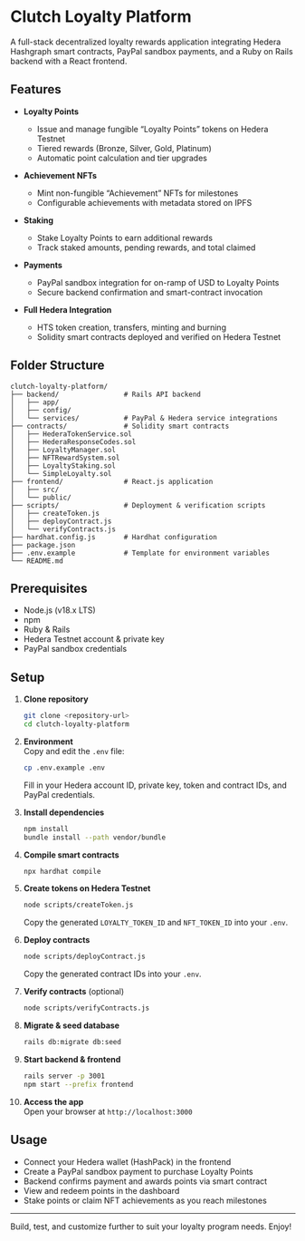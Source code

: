 # Clutch Loyalty Platform

A full-stack decentralized loyalty rewards application integrating Hedera Hashgraph smart contracts, PayPal sandbox payments, and a Ruby on Rails backend with a React frontend.

## Features

- **Loyalty Points**  
  - Issue and manage fungible “Loyalty Points” tokens on Hedera Testnet  
  - Tiered rewards (Bronze, Silver, Gold, Platinum)  
  - Automatic point calculation and tier upgrades  

- **Achievement NFTs**  
  - Mint non-fungible “Achievement” NFTs for milestones  
  - Configurable achievements with metadata stored on IPFS  

- **Staking**  
  - Stake Loyalty Points to earn additional rewards  
  - Track staked amounts, pending rewards, and total claimed  

- **Payments**  
  - PayPal sandbox integration for on-ramp of USD to Loyalty Points  
  - Secure backend confirmation and smart-contract invocation  

- **Full Hedera Integration**  
  - HTS token creation, transfers, minting and burning  
  - Solidity smart contracts deployed and verified on Hedera Testnet  

## Folder Structure

```
clutch-loyalty-platform/
├── backend/                # Rails API backend
│   ├── app/
│   ├── config/
│   └── services/           # PayPal & Hedera service integrations
├── contracts/              # Solidity smart contracts
│   ├── HederaTokenService.sol
│   ├── HederaResponseCodes.sol
│   ├── LoyaltyManager.sol
│   ├── NFTRewardSystem.sol
│   ├── LoyaltyStaking.sol
│   └── SimpleLoyalty.sol
├── frontend/               # React.js application
│   ├── src/
│   └── public/
├── scripts/                # Deployment & verification scripts
│   ├── createToken.js
│   ├── deployContract.js
│   └── verifyContracts.js
├── hardhat.config.js       # Hardhat configuration
├── package.json
├── .env.example            # Template for environment variables
└── README.md
```

## Prerequisites

- Node.js (v18.x LTS)  
- npm  
- Ruby & Rails  
- Hedera Testnet account & private key  
- PayPal sandbox credentials  

## Setup

1. **Clone repository**  
   ```bash
   git clone <repository-url>
   cd clutch-loyalty-platform
   ```

2. **Environment**  
   Copy and edit the `.env` file:
   ```bash
   cp .env.example .env
   ```
   Fill in your Hedera account ID, private key, token and contract IDs, and PayPal credentials.

3. **Install dependencies**  
   ```bash
   npm install
   bundle install --path vendor/bundle
   ```

4. **Compile smart contracts**  
   ```bash
   npx hardhat compile
   ```

5. **Create tokens on Hedera Testnet**  
   ```bash
   node scripts/createToken.js
   ```
   Copy the generated `LOYALTY_TOKEN_ID` and `NFT_TOKEN_ID` into your `.env`.

6. **Deploy contracts**  
   ```bash
   node scripts/deployContract.js
   ```
   Copy the generated contract IDs into your `.env`.

7. **Verify contracts** (optional)  
   ```bash
   node scripts/verifyContracts.js
   ```

8. **Migrate & seed database**  
   ```bash
   rails db:migrate db:seed
   ```

9. **Start backend & frontend**  
   ```bash
   rails server -p 3001
   npm start --prefix frontend
   ```

10. **Access the app**  
    Open your browser at `http://localhost:3000`

## Usage

- Connect your Hedera wallet (HashPack) in the frontend  
- Create a PayPal sandbox payment to purchase Loyalty Points  
- Backend confirms payment and awards points via smart contract  
- View and redeem points in the dashboard  
- Stake points or claim NFT achievements as you reach milestones  

***

Build, test, and customize further to suit your loyalty program needs. Enjoy!